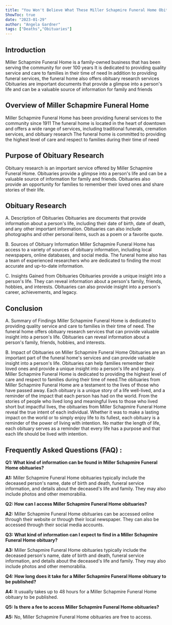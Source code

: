 ```yaml
---
title: "You Won't Believe What These Miller Schapmire Funeral Home Obits Reveal!"
ShowToc: true 
date: "2023-01-29"
author: "Angela Gardner" 
tags: ["Deaths","Obituaries"]
---
```

## Introduction 
Miller Schapmire Funeral Home is a family-owned business that has been serving the community for over 100 years It is dedicated to providing quality service and care to families in their time of need In addition to providing funeral services, the funeral home also offers obituary research services Obituaries are important documents that provide a glimpse into a person's life and can be a valuable source of information for family and friends

## Overview of Miller Schapmire Funeral Home
Miller Schapmire Funeral Home has been providing funeral services to the community since 1911 The funeral home is located in the heart of downtown and offers a wide range of services, including traditional funerals, cremation services, and obituary research The funeral home is committed to providing the highest level of care and respect to families during their time of need 

## Purpose of Obituary Research
Obituary research is an important service offered by Miller Schapmire Funeral Home. Obituaries provide a glimpse into a person's life and can be a valuable source of information for family and friends. Obituaries also provide an opportunity for families to remember their loved ones and share stories of their life. 

## Obituary Research
A. Description of Obituaries
Obituaries are documents that provide information about a person's life, including their date of birth, date of death, and any other important information. Obituaries can also include photographs and other personal items, such as a poem or a favorite quote. 

B. Sources of Obituary Information
Miller Schapmire Funeral Home has access to a variety of sources of obituary information, including local newspapers, online databases, and social media. The funeral home also has a team of experienced researchers who are dedicated to finding the most accurate and up-to-date information. 

C. Insights Gained from Obituaries
Obituaries provide a unique insight into a person's life. They can reveal information about a person's family, friends, hobbies, and interests. Obituaries can also provide insight into a person's career, achievements, and legacy. 

## Conclusion
A. Summary of Findings
Miller Schapmire Funeral Home is dedicated to providing quality service and care to families in their time of need. The funeral home offers obituary research services that can provide valuable insight into a person's life. Obituaries can reveal information about a person's family, friends, hobbies, and interests. 

B. Impact of Obituaries on Miller Schapmire Funeral Home
Obituaries are an important part of the funeral home's services and can provide valuable insight into a person's life. Obituaries can help families remember their loved ones and provide a unique insight into a person's life and legacy. Miller Schapmire Funeral Home is dedicated to providing the highest level of care and respect to families during their time of need.The obituaries from Miller Schapmire Funeral Home are a testament to the lives of those who have passed away. Each obituary is a unique story of a life well-lived, and a reminder of the impact that each person has had on the world. From the stories of people who lived long and meaningful lives to those who lived short but impactful lives, the obituaries from Miller Schapmire Funeral Home reveal the true intent of each individual. Whether it was to make a lasting impact on the world or to simply enjoy life to its fullest, each obituary is a reminder of the power of living with intention. No matter the length of life, each obituary serves as a reminder that every life has a purpose and that each life should be lived with intention.

## Frequently Asked Questions (FAQ) :
**Q1: What kind of information can be found in Miller Schapmire Funeral Home obituaries?**

**A1:** Miller Schapmire Funeral Home obituaries typically include the deceased person's name, date of birth and death, funeral service information, and details about the deceased's life and family. They may also include photos and other memorabilia. 

**Q2: How can I access Miller Schapmire Funeral Home obituaries?**

**A2:** Miller Schapmire Funeral Home obituaries can be accessed online through their website or through their local newspaper. They can also be accessed through their social media accounts. 

**Q3: What kind of information can I expect to find in a Miller Schapmire Funeral Home obituary?**

**A3:** Miller Schapmire Funeral Home obituaries typically include the deceased person's name, date of birth and death, funeral service information, and details about the deceased's life and family. They may also include photos and other memorabilia. 

**Q4: How long does it take for a Miller Schapmire Funeral Home obituary to be published?**

**A4:** It usually takes up to 48 hours for a Miller Schapmire Funeral Home obituary to be published. 

**Q5: Is there a fee to access Miller Schapmire Funeral Home obituaries?**

**A5:** No, Miller Schapmire Funeral Home obituaries are free to access.



